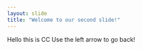 ```yaml
---
layout: slide
title: "Welcome to our second slide!"
---
```

Hello this is CC
Use the left arrow to go back!

